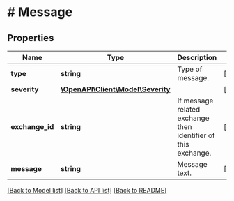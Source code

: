 # # Message

## Properties

Name | Type | Description | Notes
------------ | ------------- | ------------- | -------------
**type** | **string** | Type of message. | [optional] 
**severity** | [**\OpenAPI\Client\Model\Severity**](Severity.md) |  | [optional] 
**exchange_id** | **string** | If message related exchange then identifier of this exchange. | [optional] 
**message** | **string** | Message text. | [optional] 

[[Back to Model list]](../../README.md#documentation-for-models) [[Back to API list]](../../README.md#documentation-for-api-endpoints) [[Back to README]](../../README.md)


